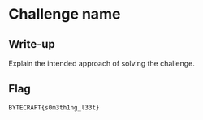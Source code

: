 # Challenge name

## Write-up

Explain the intended approach of solving the challenge. 

## Flag

`BYTECRAFT{s0m3th1ng_l33t}`
